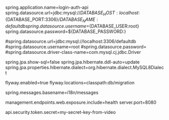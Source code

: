 spring.application.name=login-auth-api
spring.datasource.url=jdbc:mysql://${DATABASE_HOST:localhost}:${DATABASE_PORT:3306}/${DATABASE_NAME:defaultdb}
spring.datasource.username=${DATABASE_USER:root}
spring.datasource.password=${DATABASE_PASSWORD:}

#spring.datasource.url=jdbc:mysql://localhost:3306/defaultdb
#spring.datasource.username=root
#spring.datasource.password=
#spring.datasource.driver-class-name=com.mysql.cj.jdbc.Driver

spring.jpa.show-sql=false
spring.jpa.hibernate.ddl-auto=update
spring.jpa.properties.hibernate.dialect=org.hibernate.dialect.MySQL8Dialect

flyway.enabled=true
flyway.locations=classpath:db/migration

spring.messages.basename=i18n/messages

management.endpoints.web.exposure.include=health
server.port=8080

api.security.token.secret=my-secret-key-from-video

